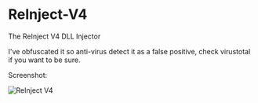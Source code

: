 # ReInject-V4
The ReInject V4 DLL Injector


I've obfuscated it so anti-virus detect it as a false positive, check virustotal if you want to be sure.

Screenshot:

![ReInject V4](http://skyr0.cc/reinject-data/reinjectv4.PNG)

